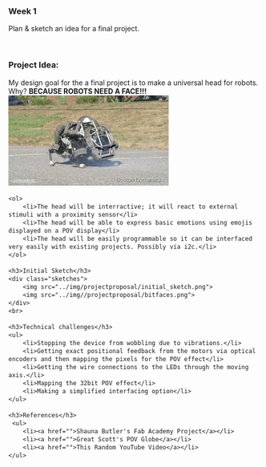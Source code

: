 <div class="blog-post">
    <h3>Week 1</h3>
    <p>Plan & sketch an idea for a final project.</p>
    <br>
    <h3>Project Idea:</h3>
    My design goal for the a final project is to make a universal head for robots. Why? <strong> BECAUSE ROBOTS NEED A FACE!!!</strong>
    <div class="roboface">
        <img src="../img/projectproposal/roboface.gif" >
    </div>


    <ol>
        <li>The head will be interractive; it will react to external stimuli with a proximity sensor</li>
        <li>The head will be able to express basic emotions using emojis displayed on a POV display</li>
        <li>The head will be easily programmable so it can be interfaced very easily with existing projects. Possibly via i2c.</li>
    </ol>

    <h3>Initial Sketch</h3>
    <div class="sketches">
        <img src="../img/projectproposal/initial_sketch.png">
        <img src="../img//projectproposal/bitfaces.png">
    </div>
    <br>

    <h3>Technical challenges</h3>
    <ul>
        <li>Stopping the device from wobbling due to vibrations.</li>
        <li>Getting exact positional feedback from the motors via optical encoders and then mapping the pixels for the POV effect</li>
        <li>Getting the wire connections to the LEDs through the moving axis.</li>
        <li>Mapping the 32bit POV effect</li>
        <li>Making a simplified interfacing option</li>
    </ul>

    <h3>References</h3>
     <ul>
        <li><a href="">Shauna Butler's Fab Academy Project</a></li>
        <li><a href="">Great Scott's POV Globe</a></li>
        <li><a href="">This Random YouTube Video</a></li>
    </ul>
</div>